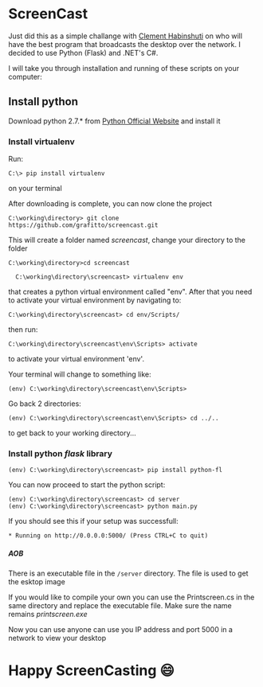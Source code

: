 # ScreenCast

Just did this as a simple challange with [Clement Habinshuti](https://www.github.com/habbes) on who will have the best program that broadcasts 
the desktop over the network. I decided to use Python (Flask) and .NET's C#.

I will take you through installation and running of these scripts on your computer:

## Install python

Download python 2.7.* from [Python Official Website](https://www.python.org/downloads/) and install it

### Install virtualenv

Run: 
```
C:\> pip install virtualenv
```
on your terminal


After downloading is complete, you can now clone the project
```
C:\working\directory> git clone https://github.com/grafitto/screencast.git
```
This will create a folder named _screencast_, change your directory to the folder

```
C:\working\directory>cd screencast
```
```
  C:\working\directory\screencast> virtualenv env
```
that creates a python virtual environment called "env".
After that you need to activate your virtual environment by navigating to: 
```
C:\working\directory\screencast> cd env/Scripts/
``` 
then run: 
```
C:\working\directory\screencast\env\Scripts> activate
``` 
to activate your virtual environment 'env'.

Your terminal will change to something like:
```
(env) C:\working\directory\screencast\env\Scripts>
```
Go back 2 directories:
```
(env) C:\working\directory\screencast\env\Scripts> cd ../..
```
to get back to your working directory...

### Install python _flask_ library

```
(env) C:\working\directory\screencast> pip install python-fl
```

You can now proceed to start the python script:

```
(env) C:\working\directory\screencast> cd server
(env) C:\working\directory\screencast> python main.py
```
If you should see this if your setup was successfull:
```
* Running on http://0.0.0.0:5000/ (Press CTRL+C to quit)
```

##### AOB
There is an executable file in the `/server` directory. The file is used to get the esktop image

If you would like to compile your own you can use the Printscreen.cs in the same directory and replace the executable file. Make sure the name remains _printscreen.exe_

Now you can use anyone can use you IP address and port 5000 in a network to view your desktop

# Happy ScreenCasting :smile:



